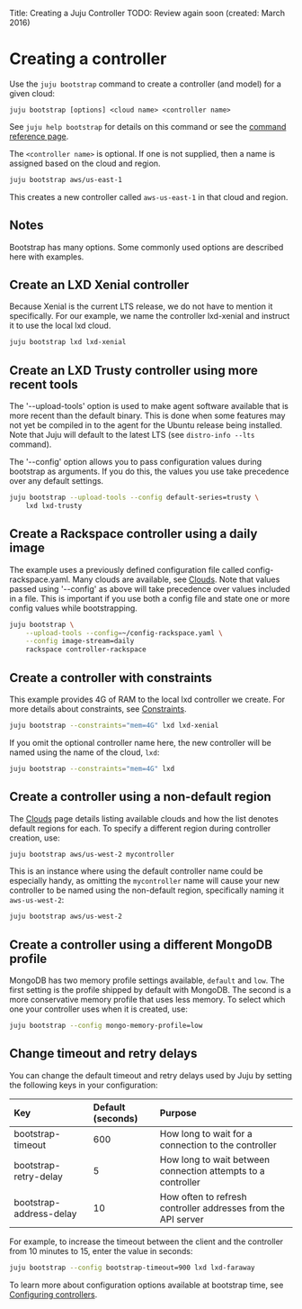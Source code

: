 Title: Creating a Juju Controller
TODO: Review again soon (created: March 2016)


# Creating a controller

Use the `juju bootstrap` command to create a controller (and model) for a given
cloud:

`juju bootstrap [options] <cloud name> <controller name>`

See `juju help bootstrap` for details on this command or see the
[command reference page](./commands.html#juju-bootstrap).

The `<controller name>` is optional. If one is not supplied, then a name is
assigned based on the cloud and region.

```bash
juju bootstrap aws/us-east-1
```

This creates a new controller called `aws-us-east-1` in that cloud and region.


## Notes

Bootstrap has many options. Some commonly used options are described here with
examples.

## Create an LXD Xenial controller

Because Xenial is the current LTS release, we do not have to mention it
specifically. For our example, we name the controller lxd-xenial and instruct
it to use the local lxd cloud.

```bash
juju bootstrap lxd lxd-xenial
```

## Create an LXD Trusty controller using more recent tools

The '--upload-tools' option is used to make agent software available that is
more recent than the default binary. This is done when some features may not
yet be compiled in to the agent for the Ubuntu release being installed. Note
that Juju will default to the latest LTS (see `distro-info --lts` command).

The '--config' option allows you to pass configuration values during
bootstrap as arguments. If you do this, the values you use take precedence
over any default settings.

```bash
juju bootstrap --upload-tools --config default-series=trusty \
	lxd lxd-trusty
```

## Create a Rackspace controller using a daily image

The example uses a previously defined configuration file called 
config-rackspace.yaml. Many clouds are available, see [Clouds](./clouds.html).
Note that values passed using '--config' as above will take precedence
over values included in a file. This is important if you use both a config
file and state one or more config values while bootstrapping.

```bash
juju bootstrap \
	--upload-tools --config=~/config-rackspace.yaml \
	--config image-stream=daily
	rackspace controller-rackspace
```

## Create a controller with constraints

This example provides 4G of RAM to the local lxd controller we create. For
more details about constraints, see [Constraints](./reference-constraints.html).

```bash
juju bootstrap --constraints="mem=4G" lxd lxd-xenial
```

If you omit the optional controller name here, the new controller will be
named using the name of the cloud, `lxd`:

```bash
juju bootstrap --constraints="mem=4G" lxd
```

## Create a controller using a non-default region

The [Clouds](./clouds.html) page details listing available clouds and
how the list denotes default regions for each. To specify a different
region during controller creation, use:

```bash
juju bootstrap aws/us-west-2 mycontroller
```

This is an instance where using the default controller name could be especially
handy, as omitting the `mycontroller` name will cause your new controller to
be named using the non-default region, specifically naming it `aws-us-west-2`:

```bash
juju bootstrap aws/us-west-2
```

## Create a controller using a different MongoDB profile

MongoDB has two memory profile settings available, `default` and `low`. The
first setting is the profile shipped by default with MongoDB. The second is a
more conservative memory profile that uses less memory. To select which one
your controller uses when it is created, use:

```bash
juju bootstrap --config mongo-memory-profile=low
```

## Change timeout and retry delays

You can change the default timeout and retry delays used by Juju 
by setting the following keys in your configuration:

| Key                        | Default (seconds) | Purpose |
|:---------------------------|:------------------|:---------|
bootstrap-timeout            | 600    | How long to wait for a connection to the controller
bootstrap-retry-delay        | 5      | How long to wait between connection attempts to a controller
bootstrap-address-delay      | 10     | How often to refresh controller addresses from the API server
 
For example, to increase the timeout between the client and the controller
from 10 minutes to 15, enter the value in seconds:

```bash
juju bootstrap --config bootstrap-timeout=900 lxd lxd-faraway
```

To learn more about configuration options available at bootstrap time, see
[Configuring controllers][controlconfig].

[controlconfig]: ./controllers-config.html "Configuring Juju controllers"
